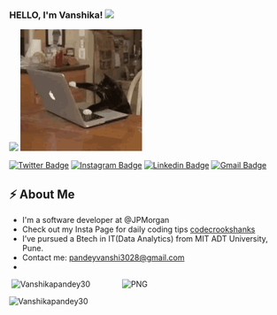 ### HELLO, I'm Vanshika! <img src="https://raw.githubusercontent.com/MartinHeinz/MartinHeinz/master/wave.gif" width="30px">
 
![](https://media1.tenor.com/m/TrabtJzhPTQAAAAC/hi-there.gif)
![](x.gif)

[![Twitter Badge](https://img.shields.io/badge/-@Vanshikatech-1ca0f1?style=flat-square&labelColor=1ca0f1&logo=twitter&logoColor=white&link=https://twitter.com/Vanshika302)](https://twitter.com/Vanshikatech) 
[![Instagram Badge](https://png.pngtree.com/png-clipart/20180626/ourmid/pngtree-instagram-icon-instagram-logo-png-image_3584852.png)](https://instagram.com/codecrookshanks) 
[![Linkedin Badge](https://img.shields.io/badge/-VanshikaPandey-blue?style=flat-square&logo=Linkedin&logoColor=white&link=https://www.linkedin.com/in/vanshika-pandey-b448391a5/)](https://www.linkedin.com/in/vanshika-pandey-b448391a5/) 
[![Gmail Badge](https://img.shields.io/badge/-pandeyvanshi3028@gmail.com-c14438?style=flat-square&logo=Gmail&logoColor=white&link=mailto:pandeyvanshi3028@gmail.com)](mailto:pandeyvanshi3028@gmail.com)


## ⚡ About Me
-  I'm a software developer at @JPMorgan
-  Check out my Insta Page for daily coding tips [codecrookshanks]
-  I’ve pursued a Btech in IT(Data Analytics) from MIT ADT University, Pune.
-  Contact me: pandeyvanshi3028@gmail.com
-  
<img align="right" alt="PNG" src="https://github.com/Vanshikapandey30/Vanshikapandey30/blob/main/assets/img/cat.png" width="300" height="300" />

<img alt="" src="https://github-readme-stats.vercel.app/api?username=Vanshikapandey30&theme=dark&count_private=true&show_icons=truehow_icons=true&hide_border=true" />

<img  src="https://github-readme-stats.vercel.app/api/top-langs?username=Vanshikapandey30&theme=dark&show_icons=true&locale=en&layout=compact" alt="Vanshikapandey30"  />
<p><img  src="https://github-readme-streak-stats.herokuapp.com/?user=Vanshikapandey30&theme=dark" alt="Vanshikapandey30" /></p>
<!-- Links to my social media accounts -->

[1]: https://twitter.com/Vanshikatech
[2]: https://www.linkedin.com/in/vanshika-pandey-b448391a5/
[codecrookshanks]: https://www.instagram.com/codecrookshanks/





